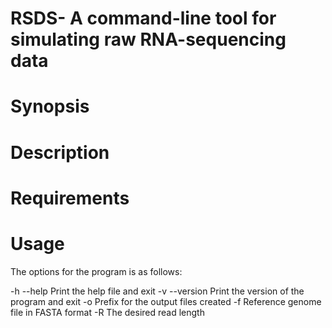 
# RSDS- A command-line tool for simulating raw RNA-sequencing data 


# Synopsis


# Description



# Requirements



# Usage


The options for the program is as follows:

-h --help                           Print the help file and exit
-v --version                        Print the version of the program and exit
-o                                  Prefix for the output files created
-f                                  Reference genome file in FASTA format
-R                                  The desired read length 
